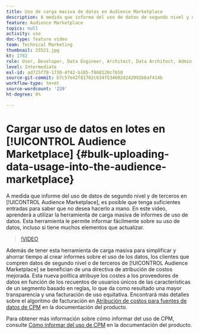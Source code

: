 ```yaml
---
title: Uso de carga masiva de datos en Audience Marketplace
description: A medida que informa del uso de datos de segundo nivel y de terceros en el Audience Marketplace, es posible que tenga suficientes entradas para comprobar que no desea hacerlo a mano. En este vídeo, aprenderá a utilizar la herramienta de carga masiva de informes de uso de datos para poder informar fácilmente sobre su uso de datos, incluso si tiene muchos elementos que actualizar.
feature: Audience Marketplace
topics: null
activity: use
doc-type: feature video
team: Technical Marketing
thumbnail: 25521.jpg
kt: 1782
role: User, Developer, Data Engineer, Architect, Data Architect, Admin, Leader
level: Intermediate
exl-id: ad725f78-1730-4f42-b185-f868120c7b50
source-git-commit: b7c57e42f81762c634f534602d242092b6af414b
workflow-type: tm+mt
source-wordcount: '229'
ht-degree: 0%

---
```


# Cargar uso de datos en lotes en [!UICONTROL Audience Marketplace] {#bulk-uploading-data-usage-into-the-audience-marketplace}

A medida que informe del uso de datos de segundo nivel y de terceros en [!UICONTROL Audience Marketplace], es posible que tenga suficientes entradas para saber que no desea hacerlo a mano. En este vídeo, aprenderá a utilizar la herramienta de carga masiva de informes de uso de datos. Esta herramienta le permite informar fácilmente sobre su uso de datos, incluso si tiene muchos elementos que actualizar.

>[!VIDEO](https://video.tv.adobe.com/v/25521/?quality=12)

Además de tener esta herramienta de carga masiva para simplificar y ahorrar tiempo al crear informes sobre el uso de los datos, los clientes que compren datos de segundo nivel o de terceros de [!UICONTROL Audience Marketplace] se benefician de una directiva de atribución de costos mejorada. Esta nueva política atribuye los costes a los proveedores de datos en función de los recuentos de usuarios únicos de las características de un segmento basado en reglas, lo que da como resultado una mayor transparencia y una facturación de uso equitativa.
Encontrará más detalles sobre el algoritmo de facturación en [Atribución de costos para fuentes de datos de CPM](https://experiencecloud.adobe.com/resources/help/en_US/aam/marketplace_cpm_billing.html) en la documentación del producto.

Para obtener más información sobre cómo informar del uso de CPM, consulte [Cómo informar del uso de CPM](https://experiencecloud.adobe.com/resources/help/en_US/aam/t_marketplace_report_cpm_usage.html) en la documentación del producto.

